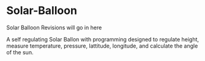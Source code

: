 # Solar-Balloon
Solar Balloon
Revisions will go in here

A self regulating Solar Ballon with programming designed to regulate height, measure temperature, pressure, lattitude, longitude, and calculate the angle of the sun. 
